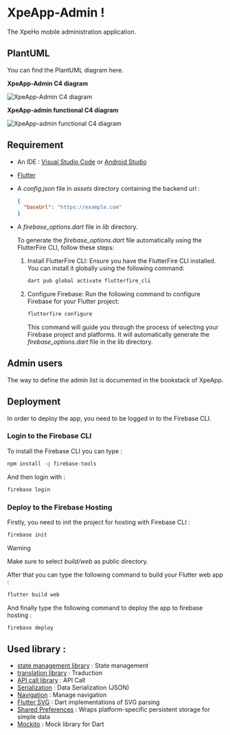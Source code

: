 # XpeApp-Admin !

The XpeHo mobile administration application.

## PlantUML

You can find the PlantUML diagram here.

**XpeApp-Admin C4 diagram**

![XpeApp-Admin C4 diagram](http://www.plantuml.com/plantuml/png/VOzFQyCm3CNl-HHUJYbq3OETTchMCZReeEiVkbjH4hKnEBQnPReozjsdjEv2eSmdMVf9xxsn9t0KMYK-BHRMYg9kfKxkfAvKg34u9HeYwv_otC5Xj9VKX39uT9NHX9f6bMdplJPr-CedZ_Tp1PhMxxEy1K_ekBMTC0XIenjPbaaIgCWuaR9SOyvggG0luAIRB8-yrswVJT0rk6DMFGmxjhUM3iHt8lZztSqEM6x1MWOtM0ecbQo0fD4fjrvK84BNbQi61RC2UaBiZ8l9qq7o4-MpdNHOWiTkFvOyZiE3SRLrw7rXPQTv-OfY_dQ3cW91lDMZboRpoG9LTae_57sIjKVVUNvThUPBfXZgS_Rs_kUkdKQ6YybYFOtiDNBBz0AXzld6IJehBJzcl3j6NOTM_G80 "XpeApp-Admin C4 diagram")

**XpeApp-admin functional C4 diagram**

![XpeApp-admin functional C4 diagram](http://www.plantuml.com/plantuml/png/ZLJ1Rjiw4BphAnYT7E350XvwwYcgdQ85cjQ9dROtWnRNDX69PBbKdA3eltV9I0LfkgXzCMSqEyiTYRn6nwthkvPzDr0RKujEgk92ggRj1VIsPNld3BwjAiiFqvrq-txJ8zX6AmVAJHlTLJkbHVzSpTvSBLgktCFjfwhZwC0IjPwHa4i5TcgeIt4XO4k8lPSMDXnXGUGPBHx_Ft3rgAljK7ObwIbU6T-F7CP-8qu6Y5jL8vZfhjDgQiuIrstxgYmyWqvRc8mxcM_-O-MSE-v1IUlFSC0Md0EBvMLHBEXVgycp0MxCcljuIVGQDWjf-wAmaEWiTr8hfhTiK51Hv7BGLXWBY5JoRLoN2I3nyWKTTEjtkbU2svS9UNW9RBnRAvlGexnaFmj6lpyloEkYpH-DGl2MAxu3P2gPCFNeaTYLhfi64ElG-C5Jp6d60-at4Rlr-UD_k0uPPhwUF-citHxi860JkMM41xJdI4WYCs0xYKZ9N5BxB9Yx9tHaVVTrkOfRU4poNtdewcz9dWfUY3JuMeWavOpAWmSXNMfoGqpgadEPZG1w0gdHF737LZbxEeWVKN8dHn-YzGC6KRG-EQNNZwC4KGJoYiO2Tp3ZdU5ofqWw2mHh1gRCgSn36r2HmnU2INrAP3jeDIOR89psJvdCWDjcBvzYYpemgKd6XRTHt4ERt5NP8V-mMYsM93uMvYVvJAa_LwaulhV6ivGAqkkHZ_S6beEEP45tl7iLWQmY58pjXi-mNdnazpVqdKGRAAv1YRvhVmC0 "XpeApp-admin functional C4 diagram")

## Requirement

- An IDE : [Visual Studio Code](https://code.visualstudio.com/) or [Android Studio](https://developer.android.com/studio)
- [Flutter](https://docs.flutter.dev/get-started/install)
- A _config.json_ file in _assets_ directory containing the backend url :

  ```json
  {
    "baseUrl": "https://example.com"
  }
  ```

- A _firebase_options.dart_ file in _lib_ directory.

  To generate the _firebase_options.dart_ file automatically using the FlutterFire CLI, follow these steps:

  1. Install FlutterFire CLI: Ensure you have the FlutterFire CLI installed. You can install it globally using the following command:

     ```bash
     dart pub global activate flutterfire_cli
     ```

  2. Configure Firebase: Run the following command to configure Firebase for your Flutter project:

     ```bash
     flutterfire configure
     ```

     This command will guide you through the process of selecting your Firebase project and platforms. It will automatically generate the _firebase_options.dart_ file in the lib directory.

## Admin users

The way to define the admin list is documented in the bookstack of XpeApp.

## Deployment

In order to deploy the app, you need to be logged in to the Firebase CLI.

### Login to the Firebase CLI

To install the Firebase CLI you can type :

```bash
npm install -g firebase-tools
```

And then login with :

```bash
firebase login
```

### Deploy to the Firebase Hosting

Firstly, you need to init the project for hosting with Firebase CLI :

```bash
firebase init
```

> [!WARNING]  
> Make sure to select _build/web_ as public directory.

After that you can type the following command to build your Flutter web app :

```bash
flutter build web
```

And finally type the following command to deploy the app to firebase hosting :

```bash
firebase deploy
```

## Used library :

- [state management library](https://pub.dev/packages/flutter_riverpod) : State management
- [translation library](https://pub.dev/packages/easy_localization) : Traduction
- [API call library](https://pub.dev/packages/retrofit) : API Call
- [Serialization](https://pub.dev/packages/json_serializable) : Data Serialization (JSON)
- [Navigation](https://pub.dev/packages/go_router) : Manage navigation
- [Flutter SVG](https://pub.dev/packages/flutter_svg) : Dart implementations of SVG parsing
- [Shared Preferences](https://pub.dev/packages/shared_preferences) : Wraps platform-specific persistent storage for simple data
- [Mockito](https://pub.dev/packages/mockito) : Mock library for Dart
